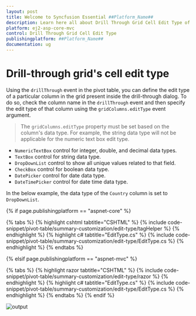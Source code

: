 ```yaml
---
layout: post
title: Welcome to Syncfusion Essential ##Platform_Name##
description: Learn here all about Drill Through Grid Cell Edit Type of Syncfusion Essential ##Platform_Name## widgets based on HTML5 and jQuery.
platform: ej2-asp-core-mvc
control: Drill Through Grid Cell Edit Type
publishingplatform: ##Platform_Name##
documentation: ug
---
```


# Drill-through grid's cell edit type

Using the `drillThrough` event in the pivot table, you can define the edit type of a particular column in the grid present inside the drill-through dialog. To do so, check the column name in the `drillThrough` event and then specify the edit type of that column using the `gridColumns.editType` event argument.

> The `gridColumns.editType` property must be set based on the column's data type. For example, the string data type will not be applicable for the numeric text box edit type.

* `NumericTextBox` control for integer, double, and decimal data types.
* `TextBox` control for string data type.
* `DropDownList` control to show all unique values related to that field.
* `CheckBox` control for boolean data type.
* `DatePicker` control for date data type.
* `DateTimePicker` control for date time data type.

In the below example, the data type of the `Country` column is set to `DropDownList`.

{% if page.publishingplatform == "aspnet-core" %}

{% tabs %}
{% highlight cshtml tabtitle="CSHTML" %}
{% include code-snippet/pivot-table/summary-customization/edit-type/tagHelper %}
{% endhighlight %}
{% highlight c# tabtitle="EditType.cs" %}
{% include code-snippet/pivot-table/summary-customization/edit-type/EditType.cs %}
{% endhighlight %}
{% endtabs %}

{% elsif page.publishingplatform == "aspnet-mvc" %}

{% tabs %}
{% highlight razor tabtitle="CSHTML" %}
{% include code-snippet/pivot-table/summary-customization/edit-type/razor %}
{% endhighlight %}
{% highlight c# tabtitle="EditType.cs" %}
{% include code-snippet/pivot-table/summary-customization/edit-type/EditType.cs %}
{% endhighlight %}
{% endtabs %}
{% endif %}



![output](images/edit-type.png)
